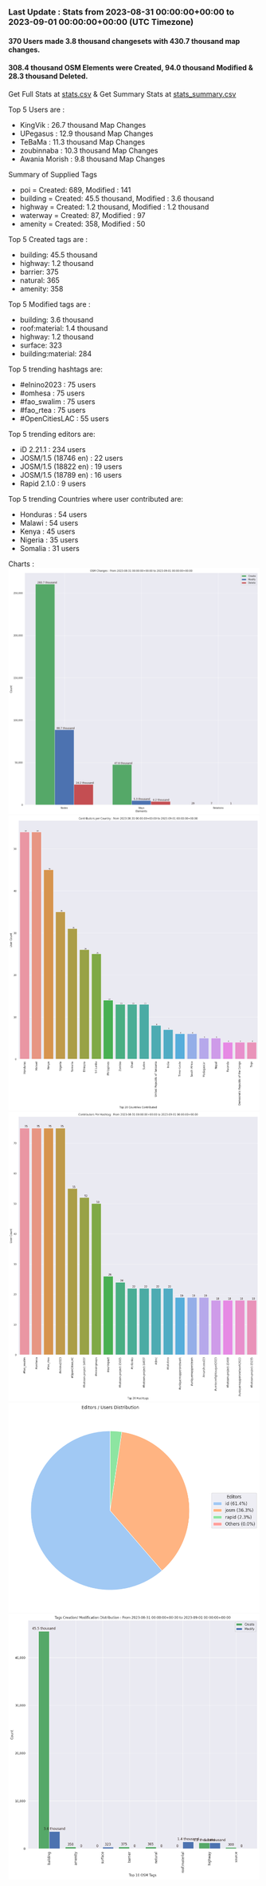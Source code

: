 ### Last Update : Stats from 2023-08-31 00:00:00+00:00 to 2023-09-01 00:00:00+00:00 (UTC Timezone)

#### 370 Users made 3.8 thousand changesets with 430.7 thousand map changes.
#### 308.4 thousand OSM Elements were Created, 94.0 thousand Modified & 28.3 thousand Deleted.
Get Full Stats at [stats.csv](/stats/hotosm/Daily/stats.csv)
 & Get Summary Stats at [stats_summary.csv](/stats/hotosm/Daily/stats_summary.csv)

Top 5 Users are : 
- KingVik : 26.7 thousand Map Changes
- UPegasus : 12.9 thousand Map Changes
- TeBaMa : 11.3 thousand Map Changes
- zoubinnaba : 10.3 thousand Map Changes
- Awania Morish : 9.8 thousand Map Changes

Summary of Supplied Tags
- poi = Created: 689, Modified : 141
- building = Created: 45.5 thousand, Modified : 3.6 thousand
- highway = Created: 1.2 thousand, Modified : 1.2 thousand
- waterway = Created: 87, Modified : 97
- amenity = Created: 358, Modified : 50


Top 5 Created tags are :
- building: 45.5 thousand
- highway: 1.2 thousand
- barrier: 375
- natural: 365
- amenity: 358


Top 5 Modified tags are :
- building: 3.6 thousand
- roof:material: 1.4 thousand
- highway: 1.2 thousand
- surface: 323
- building:material: 284


Top 5 trending hashtags are:
- #elnino2023 : 75 users
- #omhesa : 75 users
- #fao_swalim : 75 users
- #fao_rtea : 75 users
- #OpenCitiesLAC : 55 users


Top 5 trending editors are:
- iD 2.21.1 : 234 users
- JOSM/1.5 (18746 en) : 22 users
- JOSM/1.5 (18822 en) : 19 users
- JOSM/1.5 (18789 en) : 16 users
- Rapid 2.1.0 : 9 users


Top 5 trending Countries where user contributed are:
- Honduras : 54 users
- Malawi : 54 users
- Kenya : 45 users
- Nigeria : 35 users
- Somalia : 31 users


 Charts : 
![Alt text](./stats_osm_changes.png) 
![Alt text](./stats_users_per_country.png) 
![Alt text](./stats_users_per_hashtag.png) 
![Alt text](./stats_editors_pie_chart.png) 
![Alt text](./stats_tags.png) 
